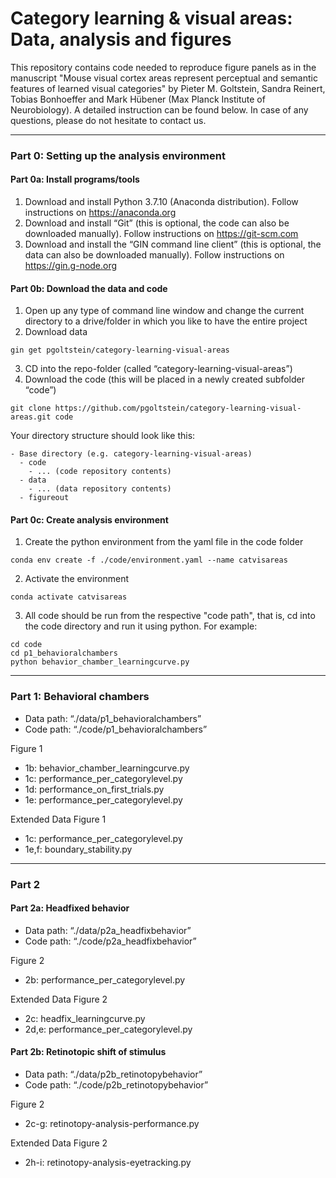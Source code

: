 # Category learning & visual areas: Data, analysis and figures

This repository contains code needed to reproduce figure panels as in the manuscript "Mouse visual cortex areas represent perceptual and semantic features of learned visual categories" by Pieter M. Goltstein, Sandra Reinert, Tobias Bonhoeffer and Mark Hübener (Max Planck Institute of Neurobiology). A detailed instruction can be found below. In case of any questions, please do not hesitate to contact us.

---

### Part 0: Setting up the analysis environment

#### Part 0a: Install programs/tools

1. Download and install Python 3.7.10 (Anaconda distribution). Follow instructions on https://anaconda.org
2. Download and install “Git” (this is optional, the code can also be downloaded manually). Follow instructions on https://git-scm.com
3. Download and install the “GIN command line client” (this is optional, the data can also be downloaded manually). Follow instructions on https://gin.g-node.org

#### Part 0b: Download the data and code

1. Open up any type of command line window and change the current directory to a drive/folder in which you like to have the entire project
2. Download data

``` gin get pgoltstein/category-learning-visual-areas ```

3. CD into the repo-folder (called “category-learning-visual-areas”)
4. Download the code (this will be placed in a newly created subfolder “code”)

``` git clone https://github.com/pgoltstein/category-learning-visual-areas.git code ```

Your directory structure should look like this:

```
- Base directory (e.g. category-learning-visual-areas)
  - code
    - ... (code repository contents)
  - data
    - ... (data repository contents)
  - figureout
```

#### Part 0c: Create analysis environment

1. Create the python environment from the yaml file in the code folder

``` conda env create -f ./code/environment.yaml --name catvisareas ```

2. Activate the environment

``` conda activate catvisareas ```

3. All code should be run from the respective "code path", that is, cd into the code directory and run it using python. For example:
```
cd code
cd p1_behavioralchambers
python behavior_chamber_learningcurve.py
```

---

### Part 1: Behavioral chambers

* Data path: “./data/p1_behavioralchambers”
* Code path: “./code/p1_behavioralchambers”

Figure 1
* 1b: behavior_chamber_learningcurve.py
*	1c: performance_per_categorylevel.py
*	1d: performance_on_first_trials.py
*	1e: performance_per_categorylevel.py

Extended Data Figure 1
*	1c: performance_per_categorylevel.py
*	1e,f: boundary_stability.py

---

### Part 2

#### Part 2a: Headfixed behavior

* Data path: “./data/p2a_headfixbehavior”
* Code path: “./code/p2a_headfixbehavior”

Figure 2
*	2b: performance_per_categorylevel.py

Extended Data Figure 2
*	2c: headfix_learningcurve.py
*	2d,e: performance_per_categorylevel.py

#### Part 2b: Retinotopic shift of stimulus

* Data path: “./data/p2b_retinotopybehavior”
* Code path: “./code/p2b_retinotopybehavior”

Figure 2
*	2c-g: retinotopy-analysis-performance.py

Extended Data Figure 2
*	2h-i: retinotopy-analysis-eyetracking.py
